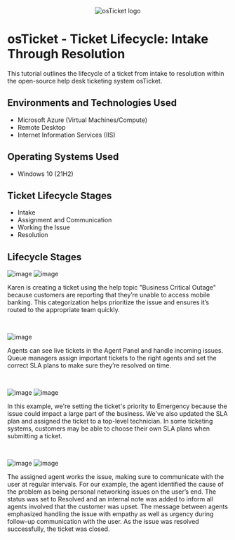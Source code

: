 <p align="center">
<img src="https://i.imgur.com/Clzj7Xs.png" alt="osTicket logo"/>
</p>

<h1>osTicket - Ticket Lifecycle: Intake Through Resolution</h1>
This tutorial outlines the lifecycle of a ticket from intake to resolution within the open-source help desk ticketing system osTicket.<br />

<h2>Environments and Technologies Used</h2>

- Microsoft Azure (Virtual Machines/Compute)
- Remote Desktop
- Internet Information Services (IIS)

<h2>Operating Systems Used </h2>

- Windows 10</b> (21H2)

<h2>Ticket Lifecycle Stages</h2>

- Intake
- Assignment and Communication
- Working the Issue
- Resolution

<h2>Lifecycle Stages</h2>

<p>
  
![image](https://github.com/user-attachments/assets/92d1de60-e2fb-4d64-9631-0fa7253c8745)
![image](https://github.com/user-attachments/assets/c2e30548-1993-4d26-ab3d-1ddf417c9056)
</p>
<p>
Karen is creating a ticket using the help topic "Business Critical Outage" because customers are reporting that they’re unable to access mobile banking. This categorization helps prioritize the issue and ensures it’s routed to the appropriate team quickly. 
</p>
<br />

<p>

![image](https://github.com/user-attachments/assets/c4b40b51-c73a-4579-b3cf-836433257570)
</p>
<p>
Agents can see live tickets in the Agent Panel and handle incoming issues. Queue managers assign important tickets to the right agents and set the correct SLA plans to make sure they’re resolved on time.
</p>
<br />

<p>
  
![image](https://github.com/user-attachments/assets/82cc5397-abe2-42f3-8219-e48ee176f9c9)
![image](https://github.com/user-attachments/assets/85dc60a4-0f4a-4c76-8e92-8ca606b8cfa6)
</p>
<p>
In this example, we're setting the ticket's priority to Emergency because the issue could impact a large part of the business. We've also updated the SLA plan and assigned the ticket to a top-level technician. In some ticketing systems, customers may be able to choose their own SLA plans when submitting a ticket.
</p>
<br />

<p>
  
![image](https://github.com/user-attachments/assets/d5b00861-af2d-4e43-acd1-023c962c318e)
![image](https://github.com/user-attachments/assets/70b888df-5876-4103-b73f-d21cb9513224)
</p>
<p>
The assigned agent works the issue, making sure to communicate with the user at regular intervals. For our example, the agent identified the cause of the problem as being personal networking issues on the user’s end. The status was set to Resolved and an internal note was added to inform all agents involved that the customer was upset. The message between agents emphasized handling the issue with empathy as well as urgency during follow-up communication with the user. As the issue was resolved successfully, the ticket was closed. 
</p>
<br />
